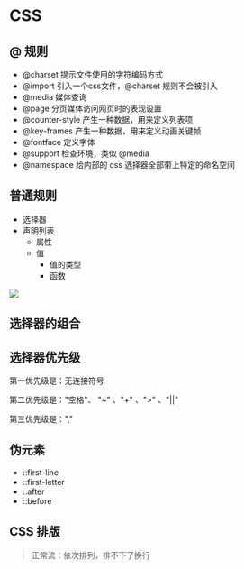 # CSS #

## @ 规则 ##

- @charset	提示文件使用的字符编码方式
- @import	引入一个css文件，@charset 规则不会被引入
- @media		媒体查询
- @page		分页媒体访问网页时的表现设置
- @counter-style		产生一种数据，用来定义列表项
- @key-frames		产生一种数据，用来定义动画关键帧
- @fontface	定义字体
- @support	检查环境，类似 @media
- @namespace	给内部的 css 选择器全部带上特定的命名空间



## 普通规则 ##

- 选择器
- 声明列表
  - 属性
  - 值
    - 值的类型
    - 函数



![](http://file.wangsijie.top/share/chongxuefed/56974c0265982b9ac84b067cd623e00.png)



## 选择器的组合 ##





## 选择器优先级 ##

第一优先级是：无连接符号

第二优先级是："空格"、 "~" 、"+" 、">" 、"||"

第三优先级是：","



## 伪元素 ##

- ::first-line
- ::first-letter
- ::after
- ::before



## CSS 排版 ##

> 正常流：依次排列，排不下了换行

